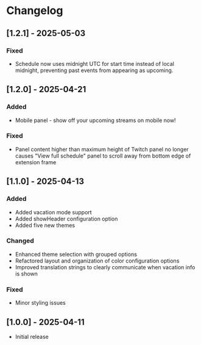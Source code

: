 # Changelog

## [1.2.1] - 2025-05-03

### Fixed
- Schedule now uses midnight UTC for start time instead of local midnight, preventing past events from appearing as upcoming.

## [1.2.0] - 2025-04-21

### Added
- Mobile panel - show off your upcoming streams on mobile now!

### Fixed
- Panel content higher than maximum height of Twitch panel no longer causes "View full schedule" panel to scroll away from bottom edge of extension frame

## [1.1.0] - 2025-04-13

### Added
- Added vacation mode support
- Added showHeader configuration option
- Added five new themes

### Changed
- Enhanced theme selection with grouped options
- Refactored layout and organization of color configuration options
- Improved translation strings to clearly communicate when vacation info is shown

### Fixed
- Minor styling issues

## [1.0.0] - 2025-04-11

- Initial release

